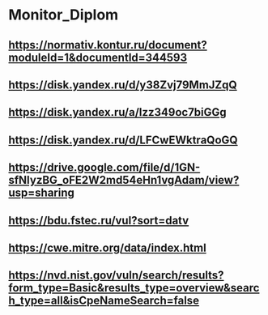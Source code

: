 # Monitor_Diplom

## https://normativ.kontur.ru/document?moduleId=1&documentId=344593

## https://disk.yandex.ru/d/y38Zvj79MmJZqQ

## https://disk.yandex.ru/a/Izz349oc7biGGg

## https://disk.yandex.ru/d/LFCwEWktraQoGQ

## https://drive.google.com/file/d/1GN-sfNIyzBG_oFE2W2md54eHn1vgAdam/view?usp=sharing

## https://bdu.fstec.ru/vul?sort=datv

## https://cwe.mitre.org/data/index.html

## https://nvd.nist.gov/vuln/search/results?form_type=Basic&results_type=overview&search_type=all&isCpeNameSearch=false
